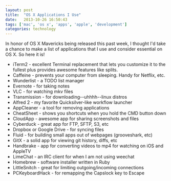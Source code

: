 ```yaml
---
layout: post
title:  "OS X Applications I Use"
date:   2013-10-26 16:50:43
tags: ['mac', 'os x', 'apps', 'apple', 'development']
categories: technology
---
```


In honor of OS X Mavericks being released this past week, I thought I'd take a
chance to make a list of applications that I use and consider essential on OS
X. So here it is!

- iTerm2 - excellent Terminal replacement that lets you customize it to the
  fullest plus provides awesome features like splits.
- Caffeine - prevents your computer from sleeping. Handy for Netflix, etc.
- Wunderlist - a TODO list manager
- Evernote - for taking notes
- VLC - for watching mkv files
- Transmission - for downloading--uhhhh--linux distros
- Alfred 2 - my favorite Quicksilver-like workflow launcher
- AppCleaner - a tool for removing applications
- CheatSheet - shows you shortcuts when you hold the CMD button down
- CloudApp -  awesome app for sharing screenshots and files
- Cyberduck - great app for FTP, SFTP, S3, etc
- Dropbox or Google Drive - for syncing files
- Fluid - for building small apps out of webpages (grooveshark, etc)
- GitX - a solid app for viewing git history, diffs, etc
- Handbrake - app for converting videos to mp4 for watching on iOS and AppleTV
- LimeChat - an IRC client for when I am not using weechat
- Homebrew - software installer written in Ruby
- LittleSnitch - great for limiting outgoing/incoming connections
- PCKeyboardHack - for remapping the Capslock key to Escape

